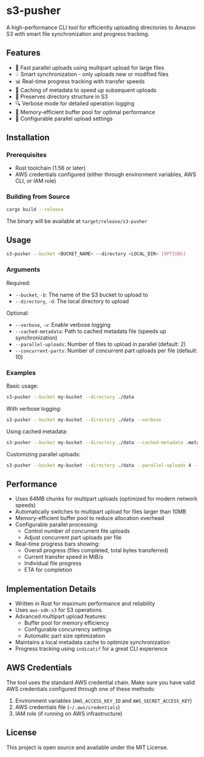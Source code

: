 # s3-pusher

A high-performance CLI tool for efficiently uploading directories to Amazon S3 with smart file synchronization and progress tracking.

## Features

- 🚀 Fast parallel uploads using multipart upload for large files
- 💡 Smart synchronization - only uploads new or modified files
- 📊 Real-time progress tracking with transfer speeds
- 🔄 Caching of metadata to speed up subsequent uploads
- 📁 Preserves directory structure in S3
- 🔍 Verbose mode for detailed operation logging
- 🎯 Memory-efficient buffer pool for optimal performance
- 🔄 Configurable parallel upload settings

## Installation

### Prerequisites

- Rust toolchain (1.56 or later)
- AWS credentials configured (either through environment variables, AWS CLI, or IAM role)

### Building from Source

```bash
cargo build --release
```

The binary will be available at `target/release/s3-pusher`

## Usage

```bash
s3-pusher --bucket <BUCKET_NAME> --directory <LOCAL_DIR> [OPTIONS]
```

### Arguments

Required:
- `--bucket`, `-b`: The name of the S3 bucket to upload to
- `--directory`, `-d`: The local directory to upload

Optional:
- `--verbose`, `-v`: Enable verbose logging
- `--cached-metadata`: Path to cached metadata file (speeds up synchronization)
- `--parallel-uploads`: Number of files to upload in parallel (default: 2)
- `--concurrent-parts`: Number of concurrent part uploads per file (default: 10)

### Examples

Basic usage:
```bash
s3-pusher --bucket my-bucket --directory ./data
```

With verbose logging:
```bash
s3-pusher --bucket my-bucket --directory ./data --verbose
```

Using cached metadata:
```bash
s3-pusher --bucket my-bucket --directory ./data --cached-metadata .metadata.json
```

Customizing parallel uploads:
```bash
s3-pusher --bucket my-bucket --directory ./data --parallel-uploads 4 --concurrent-parts 15
```

## Performance

- Uses 64MB chunks for multipart uploads (optimized for modern network speeds)
- Automatically switches to multipart upload for files larger than 10MB
- Memory-efficient buffer pool to reduce allocation overhead
- Configurable parallel processing:
  - Control number of concurrent file uploads
  - Adjust concurrent part uploads per file
- Real-time progress bars showing:
  - Overall progress (files completed, total bytes transferred)
  - Current transfer speed in MiB/s
  - Individual file progress
  - ETA for completion

## Implementation Details

- Written in Rust for maximum performance and reliability
- Uses `aws-sdk-s3` for S3 operations
- Advanced multipart upload features:
  - Buffer pool for memory efficiency
  - Configurable concurrency settings
  - Automatic part size optimization
- Maintains a local metadata cache to optimize synchronization
- Progress tracking using `indicatif` for a great CLI experience

## AWS Credentials

The tool uses the standard AWS credential chain. Make sure you have valid AWS credentials configured through one of these methods:

1. Environment variables (`AWS_ACCESS_KEY_ID` and `AWS_SECRET_ACCESS_KEY`)
2. AWS credentials file (`~/.aws/credentials`)
3. IAM role (if running on AWS infrastructure)

## License

This project is open source and available under the MIT License.
